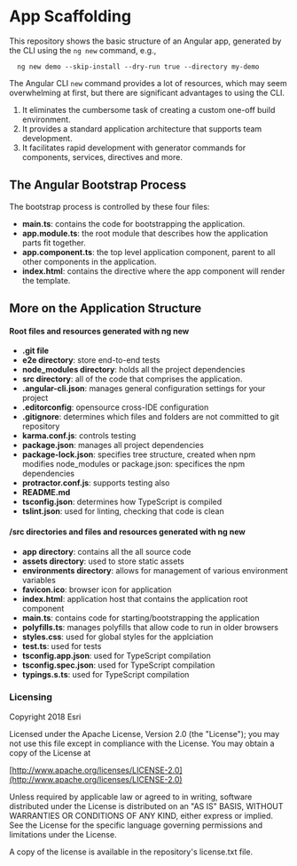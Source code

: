 # App Scaffolding
This repository shows the basic structure of an Angular app, generated by the CLI using the ```ng new``` command, e.g., 

```
  ng new demo --skip-install --dry-run true --directory my-demo
``` 
The Angular CLI ```new``` command provides a lot of resources, which may seem overwhelming at first, but there are significant advantages to using the CLI.

1. It eliminates the cumbersome task of creating a custom one-off build environment.
2. It provides a standard application architecture that supports team development.
3. It facilitates rapid development with generator commands for components, services, directives and more.

## The Angular Bootstrap Process
The bootstrap process is controlled by these four files:  
*	**main.ts**: contains the code for bootstrapping the application.
*	**app.module.ts**: the root module that describes how the application parts fit together.
*	**app.component.ts**: the top level application component, parent to all other components in the application.
*	**index.html**: contains the directive where the app component will render the template. 


## More on the Application Structure
#### Root files and resources generated with ng new
*	**.git file**
*	**e2e directory**: store end-to-end tests
*	**node_modules directory**: holds all the project dependencies
*	**src directory**: all of the code that comprises the application.
*	**.angular-cli.json**: manages general configuration settings for your project
*	**.editorconfig**: opensource cross-IDE configuration
*	**.gitignore**: determines which files and folders are not committed to git repository
*	**karma.conf.js**: controls testing
*	**package.json**: manages all project dependencies
*	**package-lock.json**: specifies tree structure, created when npm modifies node_modules or package.json: specifices the npm dependencies 
*	**protractor.conf.js**: supports testing also
*	**README.md**
*	**tsconfig.json**: determines how TypeScript is compiled
*	**tslint.json**: used for linting, checking that code is clean 

#### /src directories and files and resources generated with ng new
*	**app directory**: contains all the all source code
*	**assets directory**: used to store static assets
*	**environments directory**: allows for management of various environment variables
*	**favicon.ico**: browser icon for application
*	**index.html**: application host that contains the application root component
*	**main.ts**: contains code for starting/bootstrapping the application
*	**polyfills.ts**: manages polyfills that allow code to run in older browsers 
*	**styles.css**: used for global styles for the applciation
*	**test.ts**: used for tests
*	**tsconfig.app.json**: used for TypeScript compilation
*	**tsconfig.spec.json**: used for TypeScript compilation
*	**typings.s.ts**: used for TypeScript compilation

### Licensing

Copyright 2018 Esri

Licensed under the Apache License, Version 2.0 (the "License"); you may not use this file except in compliance with the License. You may obtain a copy of the License at

[http://www.apache.org/licenses/LICENSE-2.0](http://www.apache.org/licenses/LICENSE-2.0)

Unless required by applicable law or agreed to in writing, software distributed under the License is distributed on an "AS IS" BASIS, WITHOUT WARRANTIES OR CONDITIONS OF ANY KIND, either express or implied. See the License for the specific language governing permissions and limitations under the License.

A copy of the license is available in the repository's license.txt file.


